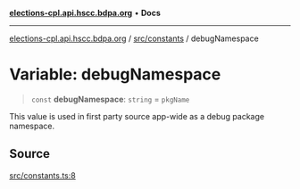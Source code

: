 [**elections-cpl.api.hscc.bdpa.org**](../../../README.md) • **Docs**

***

[elections-cpl.api.hscc.bdpa.org](../../../README.md) / [src/constants](../README.md) / debugNamespace

# Variable: debugNamespace

> `const` **debugNamespace**: `string` = `pkgName`

This value is used in first party source app-wide as a debug package
namespace.

## Source

[src/constants.ts:8](https://github.com/nhscc/elections_cpl.api.hscc.bdpa.org/blob/46ed5b306a3fd199be2bd28706c3da03542c6da3/src/constants.ts#L8)
